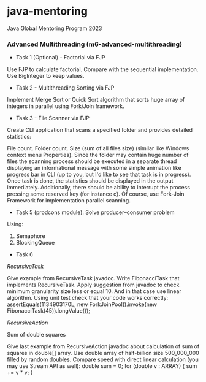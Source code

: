 # java-mentoring
Java Global Mentoring Program 2023


### Advanced Multithreading (m6-advanced-multithreading)

* Task 1 (Optional) - Factorial via FJP

Use FJP to calculate factorial. Compare with the sequential implementation. Use BigInteger to keep values.

* Task 2 - Multithreading Sorting via FJP

Implement Merge Sort or Quick Sort algorithm that sorts huge array of integers in parallel using Fork/Join framework.

* Task 3 - File Scanner via FJP

Create CLI application that scans a specified folder and provides detailed statistics:

File count.
Folder count.
Size (sum of all files size) (similar like Windows context menu Properties). Since the folder may contain huge number of files the scanning process should be executed in a separate thread displaying an informational message with some simple animation like progress bar in CLI (up to you, but I'd like to see that task is in progress).
Once task is done, the statistics should be displayed in the output immediately. Additionally, there should be ability to interrupt the process pressing some reserved key (for instance c). Of course, use Fork-Join Framework for implementation parallel scanning.

* Task 5 (prodcons module): Solve producer–consumer problem

Using:
1. Semaphore
2. BlockingQueue

* Task 6

_RecursiveTask_

Give example from RecursiveTask javadoc.
Write FibonacciTask that implements RecursiveTask.
Apply suggestion from javadoc to check minimum granularity size less or equal 10. And in that case use linear algorithm.
Using unit test check that your code works correctly:
assertEquals(1134903170L, new ForkJoinPool().invoke(new FibonacciTask(45)).longValue());

_RecursiveAction_

Sum of double squares

Give last example from RecursiveAction javadoc about calculation of sum of squares in double[] array.
Use double array of half-billion size 500_000_000 filled by random doubles.
Compare speed with direct linear calculation (you may use Stream API as well):
double sum = 0; for (double v : ARRAY) { sum += v * v; }